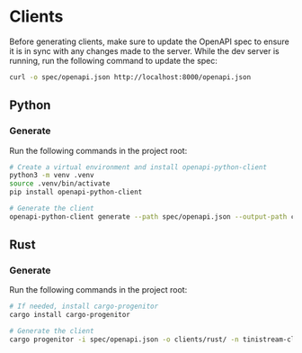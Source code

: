 # Clients

Before generating clients, make sure to update the OpenAPI spec to ensure it is in sync with any changes made to the server. While the dev server is running, run the following command to update the spec:

```bash
curl -o spec/openapi.json http://localhost:8000/openapi.json
```

## Python

### Generate

Run the following commands in the project root:

```bash
# Create a virtual environment and install openapi-python-client
python3 -m venv .venv
source .venv/bin/activate
pip install openapi-python-client

# Generate the client
openapi-python-client generate --path spec/openapi.json --output-path clients/python --config clients/python/config.yml --overwrite
```

## Rust

### Generate

Run the following commands in the project root:

```bash
# If needed, install cargo-progenitor
cargo install cargo-progenitor

# Generate the client
cargo progenitor -i spec/openapi.json -o clients/rust/ -n tinistream-client --interface builder --tags separate --license-name MIT --version 0.1.0
```
